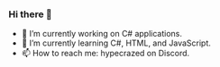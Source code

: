 ### Hi there 👋

- 🔭 I’m currently working on C# applications.
- 🌱 I’m currently learning C#, HTML, and JavaScript.
- 📫 How to reach me: hypecrazed on Discord.
